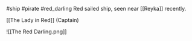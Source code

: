 #ship #pirate #red_darling 
Red sailed ship, seen near [[Reyka]] recently.

[[The Lady in Red]] (Captain)


![[The Red Darling.png]]